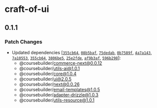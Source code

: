 # craft-of-ui

## 0.1.1

### Patch Changes

- Updated dependencies
  [[`355cb64`](https://github.com/badass-courses/course-builder/commit/355cb64a678034fa02f96a05adc469276ab673ac),
  [`08b5baf`](https://github.com/badass-courses/course-builder/commit/08b5baf69d334a360db177154e347122be4e6ad1),
  [`75dedab`](https://github.com/badass-courses/course-builder/commit/75dedabbdb956a1b968a7fe94d3ab7f6af9d1cc0),
  [`0b7589f`](https://github.com/badass-courses/course-builder/commit/0b7589f74d25507795343b90026ff7f8f13becb4),
  [`4a7a143`](https://github.com/badass-courses/course-builder/commit/4a7a1432b5b3c97d730115178d2c3938e15cb7ab),
  [`7a10553`](https://github.com/badass-courses/course-builder/commit/7a105531deaca25b27108ee4308d97900dc154e2),
  [`355cb64`](https://github.com/badass-courses/course-builder/commit/355cb64a678034fa02f96a05adc469276ab673ac),
  [`3806be5`](https://github.com/badass-courses/course-builder/commit/3806be5e893ce6418a8157976da0747a438680c3),
  [`25e2fde`](https://github.com/badass-courses/course-builder/commit/25e2fde7ee902569728e9f936298126c72efb9ae),
  [`af9b3af`](https://github.com/badass-courses/course-builder/commit/af9b3af0b42f3248dc442a089616005eeaef8ecc),
  [`596b298`](https://github.com/badass-courses/course-builder/commit/596b2980a8485adc2bc5331b527d47b89c095776)]:
  - @coursebuilder/commerce-next@0.0.12
  - @coursebuilder/utils-ai@1.0.1
  - @coursebuilder/core@1.0.4
  - @coursebuilder/ui@2.0.5
  - @coursebuilder/next@0.0.26
  - @coursebuilder/email-templates@1.0.5
  - @coursebuilder/adapter-drizzle@1.0.3
  - @coursebuilder/utils-resource@1.0.1
